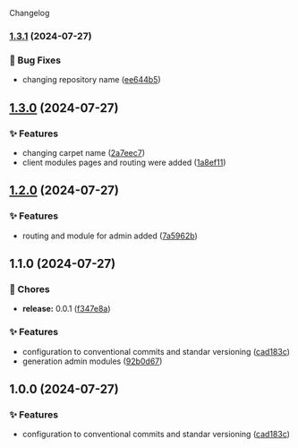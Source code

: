 Changelog
### [1.3.1](https://github.com/darksoul333666/Straapberry/compare/v1.3.0...v1.3.1) (2024-07-27)


### 🐛 Bug Fixes

* changing repository name ([ee644b5](https://github.com/darksoul333666/Straapberry/commit/ee644b53faa4d506435c38dc01763246664efb88))

## [1.3.0](https://github.com/darksoul333666/Straapberry/compare/v1.2.0...v1.3.0) (2024-07-27)


### ✨ Features

* changing carpet name ([2a7eec7](https://github.com/darksoul333666/Straapberry/commit/2a7eec7d6e92ff13a6bfc41b5de7a28999a2f4b9))
* client modules pages and routing were added ([1a8ef11](https://github.com/darksoul333666/Straapberry/commit/1a8ef11ae2c733ef3e3cee8f3b5bedd748c82254))

## [1.2.0](https://github.com/darksoul333666/Straapberry/compare/v1.1.0...v1.2.0) (2024-07-27)

### ✨ Features

* routing and module for admin added ([7a5962b](https://github.com/darksoul333666/Straapberry/commit/7a5962b971d82ecb954e4b7ba39cda9c3e9f8643))

## 1.1.0 (2024-07-27)


### 🚚 Chores

* **release:** 0.0.1 ([f347e8a](https://github.com/darksoul333666/Straapberry/commit/f347e8a56da6c7dc0569e8a40fdd71fe12848c28))


### ✨ Features

* configuration to conventional commits and standar versioning ([cad183c](https://github.com/darksoul333666/Straapberry/commit/cad183c6a36048395e442ad3ab0c9990b6bc4c55))
* generation admin modules ([92b0d67](https://github.com/darksoul333666/Straapberry/commit/92b0d6758d5c106096b1bbb6347f67425d10133d))

## 1.0.0 (2024-07-27)


### ✨ Features

* configuration to conventional commits and standar versioning ([cad183c](https://github.com/darksoul333666/Straapberry/commit/cad183c6a36048395e442ad3ab0c9990b6bc4c55))
